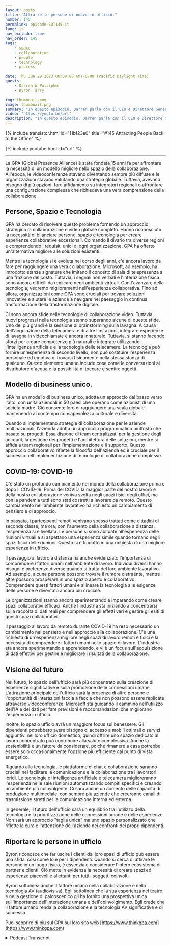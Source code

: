 ```yaml
---
layout: posts
title: "Attrarre le persone di nuovo in ufficio."
number: 145
permalink: episode-EDT145-it
lang: it
nav_exclude: true
nav_order: 145
tags:
    - space
    - collaboration
    - people
    - technology
    - process

date: Thu Jun 29 2023 00:00:00 GMT-0700 (Pacific Daylight Time)
guests:
    - Darren W Pulsipher
    - Byron Tarry

img: thumbnail.png
image: thumbnail.png
summary: "In questo episodio, Darren parla con il CEO e Direttore Generale di GPA sul ruolo che l'innovazione nella collaborazione svolge nel riportare le persone in ufficio e sul perché le persone necessitano dell'interazione faccia a faccia."
video: "https://youtu.be/url"
description: "In questo episodio, Darren parla con il CEO e Direttore Generale di GPA sul ruolo che l'innovazione nella collaborazione svolge nel riportare le persone in ufficio e sul perché le persone necessitano dell'interazione faccia a faccia."
---
```


<div>
{% include transistor.html id="11bf23e0" title="#145 Attracting People Back to the Office" %}

{% include youtube.html id="url" %}
</div>

---

La GPA (Global Presence Alliance) è stata fondata 15 anni fa per affrontare la necessità di un modello migliore nello spazio della collaborazione. All'epoca, le videoconferenze stavano diventando sempre più diffuse e le organizzazioni stavano valutando una strategia globale. Tuttavia, avevano bisogno di più opzioni: fare affidamento su integratori regionali o affrontare una configurazione complessa che richiedeva una vera comprensione della collaborazione.

## Persone, Spazio e Tecnologia

GPA ha cercato di risolvere questo problema fornendo un approccio strategico di collaborazione e video globale completo. Hanno riconosciuto la necessità di bilanciare persone, spazio e tecnologia per creare esperienze collaborative eccezionali. Colmando il divario tra diverse regioni e comprendendo i requisiti unici di ogni organizzazione, GPA ha offerto un'alternativa migliore alle soluzioni esistenti.

Mentre la tecnologia si è evoluta nel corso degli anni, c'è ancora lavoro da fare per raggiungere una vera collaborazione. Microsoft, ad esempio, ha introdotto stanze signature che imitano il concetto di sala di telepresenza a una frazione del costo. Tuttavia, i segnali non verbali e l'interazione fisica sono ancora difficili da replicare negli ambienti virtuali. Con l'avanzare della tecnologia, vedremo miglioramenti nell'esperienza collaborativa. Fino ad allora, organizzazioni come GPA sono cruciali per trovare soluzioni innovative e aiutare le aziende a navigare nel paesaggio in continua trasformazione della trasformazione digitale.

Ci sono ancora sfide nelle tecnologie di collaborazione video. Tuttavia, nuovi progressi nella tecnologia stanno superando alcune di queste sfide. Uno dei più grandi è la sessione di brainstorming sulla lavagna. A causa dell'angolazione della telecamera e di altre limitazioni, integrare esperienze di lavagna in videochiamate è ancora innaturale. Tuttavia, si stanno facendo sforzi per creare competenze più naturali e integrate utilizzando l'intelligenza artificiale e la tecnologia delle telecamere. La tecnologia può fornire un'esperienza di secondo livello; non può sostituire l'esperienza personale ed emotiva di trovarsi fisicamente nella stessa stanza di qualcuno. Questo elemento umano include cose come le conversazioni al distributore d'acqua e la possibilità di toccare e sentire oggetti.

## Modello di business unico.

GPA ha un modello di business unico; adotta un approccio dal basso verso l'alto, con unità aziendali in 50 paesi che operano come azionisti di una società madre. Ciò consente loro di raggiungere una scala globale mantenendo al contempo consapevolezza culturale e diversità.

Quando si implementano strategie di collaborazione per le aziende multinazionali, l'azienda adotta un approccio programmatico piuttosto che basato su progetti. Essa dispone di team centralizzati per la gestione degli account, la gestione dei progetti e l'architettura delle soluzioni, mentre si affida a team regionali per l'implementazione e il supporto. Questo approccio collaborativo riflette la filosofia dell'azienda ed è cruciale per il successo nell'implementazione di tecnologie di collaborazione complesse.

## COVID-19: COVID-19

C'è stato un profondo cambiamento nel mondo della collaborazione prima e dopo il COVID-19. Prima del COVID, la maggior parte del nostro lavoro e della nostra collaborazione veniva svolta negli spazi fisici degli uffici, ma con la pandemia tutti sono stati costretti a lavorare da remoto. Questo cambiamento nell'ambiente lavorativo ha richiesto un cambiamento di pensiero e di approccio.

In passato, i partecipanti remoti venivano spesso trattati come cittadini di seconda classe, ma ora, con l'aumento della collaborazione a distanza, l'esperienza si è livellata. Le persone si sono abituate all'esperienza delle riunioni virtuali e si aspettano una esperienza simile quando tornano negli spazi fisici delle riunioni. Questo si è tradotto in una richiesta di una migliore esperienza in ufficio.

Il passaggio al lavoro a distanza ha anche evidenziato l'importanza di comprendere i fattori umani nell'ambiente di lavoro. Individui diversi hanno bisogni e preferenze diverse quando si tratta del loro ambiente lavorativo. Ad esempio, alcune persone possono trovare il rumore distraente, mentre altre possono prosperare in uno spazio aperto e collaborativo. Comprendere questi fattori umani e allineare la tecnologia alle esigenze delle persone è diventato ancora più cruciale.

Le organizzazioni stanno ancora sperimentando e imparando come creare spazi collaborativi efficaci. Anche l'industria sta iniziando a concentrarsi sulla raccolta di dati reali per comprendere gli effetti veri e gestire gli esiti di questi spazi collaborativi.

Il passaggio al lavoro da remoto durante COVID-19 ha reso necessario un cambiamento nel pensiero e nell'approccio alla collaborazione. C'è una richiesta di un'esperienza migliore negli spazi di lavoro remoti e fisici e la necessità di comprendere i fattori umani nello spazio di lavoro. L'industria sta ancora sperimentando e apprendendo, e vi è un focus sull'acquisizione di dati effettivi per gestire e migliorare i risultati della collaborazione.

## Visione del futuro

Nel futuro, lo spazio dell'ufficio sarà più concentrato sulla creazione di esperienze significative e sulla promozione delle connessioni umane. L'attrazione principale dell'ufficio sarà la presenza di altre persone e l'opportunità di interazioni faccia a faccia che non possono essere replicate attraverso videoconferenze. Microsoft sta guidando il cammino nell'utilizzo dell'IA e dei dati per fare previsioni e raccomandazioni che migliorano l'esperienza in ufficio.

Inoltre, lo spazio ufficio avrà un maggiore focus sul benessere. Gli dipendenti potrebbero avere bisogno di accesso a mobili ottimali o servizi aggiuntivi nel loro ufficio domestico, quindi offrire uno spazio dedicato al lavoro concentrato può contribuire alla salute complessiva. Anche la sostenibilità è un fattore da considerare, poiché rimanere a casa potrebbe essere solo occasionalmente l'opzione più efficiente dal punto di vista energetico.

Riguardo alla tecnologia, le piattaforme di chat e collaborazione saranno cruciali nel facilitare la comunicazione e la collaborazione tra i lavoratori ibridi. Le tecnologie di intelligenza artificiale e telecamera miglioreranno l'esperienza nelle sale riunioni automatizzando compiti specifici e creando un ambiente più coinvolgente. Ci sarà anche un aumento delle capacità di produzione multimediale, con sempre più aziende che creeranno canali di trasmissione stretti per la comunicazione interna ed esterna.

In generale, il futuro dell'ufficio sarà un equilibrio tra l'utilizzo della tecnologia e la prioritizzazione delle connessioni umane e delle esperienze. Non sarà un approccio "taglia unica" ma uno spazio personalizzato che riflette la cura e l'attenzione dell'azienda nei confronti dei propri dipendenti.

## Riportare le persone in ufficio

Byron riconosce che far uscire i clienti dai loro spazi di ufficio può essere una sfida, così come lo è per i dipendenti. Quando si cerca di attirare le persone in un luogo fisico, è essenziale considerare l'intero ecosistema di partner e clienti. Ciò mette in evidenza la necessità di creare spazi ed esperienze piacevoli e allettanti per tutti i soggetti coinvolti.

Byron sottolinea anche il fattore umano nella collaborazione e nella tecnologia AV (audiovisiva). Egli sottolinea che la sua esperienza nel teatro e nella gestione di palcoscenico gli ha fornito una prospettiva unica sull'importanza dell'interazione umana e dell'coinvolgimento. Egli crede che il fattore umano renda la collaborazione e la tecnologia AV significative e di successo.

Puoi scoprire di più sul GPA sul loro sito web [https://www.thinkgpa.com](https://www.thinkgpa.com)



<details>
<summary> Podcast Transcript </summary>

<p></p>

</details>
